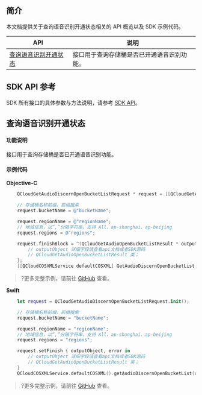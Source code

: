

## 简介

本文档提供关于查询语音识别开通状态相关的 API 概览以及 SDK 示例代码。

| API                                                          |  说明                                  |
| ------------------------------------------------------------ | ----------------------------------------- |
| [查询语音识别开通状态](https://cloud.tencent.com/document/product/460/46232) |接口用于查询存储桶是否已开通语音识别功能。               |

## SDK API 参考

SDK 所有接口的具体参数与方法说明，请参考 [SDK API](https://cos-ios-sdk-doc-1253960454.file.myqcloud.com/)。

## 查询语音识别开通状态

#### 功能说明

接口用于查询存储桶是否已开通语音识别功能。

#### 示例代码
**Objective-C**

[//]: # (.cssg-snippet-audiodiscern-bucketlist)
```objective-c
    QCloudGetAudioDiscernOpenBucketListRequest * request = [[QCloudGetAudioDiscernOpenBucketListRequest alloc]init];

    // 存储桶名称前缀，前缀搜索
    request.bucketName = @"bucketName";

    request.regionName = @"regionName";
    // 地域信息，以“,”分隔字符串，支持 All、ap-shanghai、ap-beijing
    request.regions = @"regions";

    request.finishBlock = ^(QCloudGetAudioOpenBucketListResult * outputObject, NSError *error) {
        // outputObject 详细字段请查看api文档或者SDK源码
        // QCloudGetAudioOpenBucketListResult 类；
    };
    [[QCloudCOSXMLService defaultCOSXML] GetAudioDiscernOpenBucketList:request];
```

>?更多完整示例，请前往 [GitHub](https://github.com/tencentyun/cos-snippets/tree/master/iOS/Objc/Examples/cases/QrcodeRecognition.m) 查看。

**Swift**

[//]: # (.cssg-snippet-audiodiscern-bucketlist)
```swift
    let request = QCloudGetAudioDiscernOpenBucketListRequest.init();

    // 存储桶名称前缀，前缀搜索
    request.bucketName = "bucketName";

    request.regionName = "regionName";
    // 地域信息，以“,”分隔字符串，支持 All、ap-shanghai、ap-beijing
    request.regions = "regions";

    request.setFinish { outputObject, error in
        // outputObject 详细字段请查看api文档或者SDK源码
        // QCloudGetAudioOpenBucketListResult 类；
    }
    QCloudCOSXMLService.defaultCOSXML().getAudioDiscernOpenBucketList(request);
```

>?更多完整示例，请前往 [GitHub](https://github.com/tencentyun/cos-snippets/tree/master/iOS/Swift/Examples/cases/QrcodeRecognition.swift) 查看。
